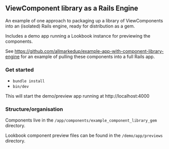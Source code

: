 ## ViewComponent library as a Rails Engine

An example of one approach to packaging up a library of ViewComponents into an (isolated) Rails engine, ready for distribution as a gem.

Includes a demo app running a Lookbook instance for previewing the components.

See https://github.com/allmarkedup/example-app-with-component-library-engine for an example of pulling these components into a full Rails app.

### Get started

- `bundle install`
- `bin/dev`

This will start the demo/preview app running at http://localhost:4000

### Structure/organisation

Components live in the `/app/components/example_component_library_gem` directory.

Lookbook component preview files can be found in the `/demo/app/previews` directory.
